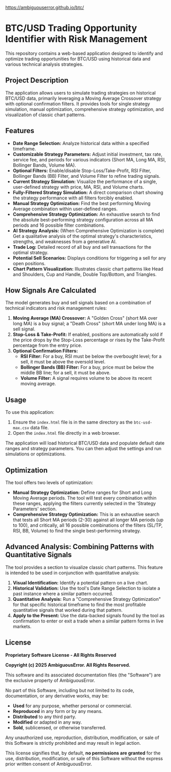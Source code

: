 https://ambiguouserror.github.io/btc/

# BTC/USD Trading Opportunity Identifier with Risk Management

This repository contains a web-based application designed to identify and optimize trading opportunities for BTC/USD using historical data and various technical analysis strategies.

## Project Description
The application allows users to simulate trading strategies on historical BTC/USD data, primarily leveraging a Moving Average Crossover strategy with optional confirmation filters. It provides tools for single strategy simulation, manual optimization, comprehensive strategy optimization, and visualization of classic chart patterns.

## Features
* **Date Range Selection:** Analyze historical data within a specified timeframe.
* **Customizable Strategy Parameters:** Adjust initial investment, tax rate, service fee, and periods for various indicators (Short MA, Long MA, RSI, Bollinger Bands, Volume MA).
* **Optional Filters:** Enable/disable Stop-Loss/Take-Profit, RSI Filter, Bollinger Bands (BB) Filter, and Volume Filter to refine trading signals.
* **Current Strategy Simulation:** Visualize the performance of a single, user-defined strategy with price, MA, RSI, and Volume charts.
* **Fully-Filtered Strategy Simulation:** A direct comparison chart showing the strategy performance with all filters forcibly enabled.
* **Manual Strategy Optimization:** Find the best performing Moving Average combination within user-defined ranges.
* **Comprehensive Strategy Optimization:** An exhaustive search to find the absolute best-performing strategy configuration across all MA periods and 16 possible filter combinations.
* **AI Strategy Analysis:** (When Comprehensive Optimization is complete) Get a qualitative analysis of the optimal strategy's characteristics, strengths, and weaknesses from a generative AI.
* **Trade Log:** Detailed record of all buy and sell transactions for the optimal strategy.
* **Potential Sell Scenarios:** Displays conditions for triggering a sell for any open positions.
* **Chart Pattern Visualization:** Illustrates classic chart patterns like Head and Shoulders, Cup and Handle, Double Top/Bottom, and Triangles.

## How Signals Are Calculated
The model generates buy and sell signals based on a combination of technical indicators and risk management rules:
1.  **Moving Average (MA) Crossover:** A "Golden Cross" (short MA over long MA) is a buy signal; a "Death Cross" (short MA under long MA) is a sell signal.
2.  **Stop-Loss & Take-Profit:** If enabled, positions are automatically sold if the price drops by the Stop-Loss percentage or rises by the Take-Profit percentage from the entry price.
3.  **Optional Confirmation Filters:**
    * **RSI Filter:** For a buy, RSI must be below the overbought level; for a sell, it must be above the oversold level.
    * **Bollinger Bands (BB) Filter:** For a buy, price must be below the middle BB line; for a sell, it must be above.
    * **Volume Filter:** A signal requires volume to be above its recent moving average.

## Usage
To use this application:
1.  Ensure the `index.html` file is in the same directory as the `btc-usd-max.csv` data file.
2.  Open the `index.html` file directly in a web browser.

The application will load historical BTC/USD data and populate default date ranges and strategy parameters. You can then adjust the settings and run simulations or optimizations.

## Optimization
The tool offers two levels of optimization:
* **Manual Strategy Optimization:** Define ranges for Short and Long Moving Average periods. The tool will test every combination within these ranges, applying the filters currently selected in the 'Strategy Parameters' section.
* **Comprehensive Strategy Optimization:** This is an exhaustive search that tests all Short MA periods (2-30) against all longer MA periods (up to 100), and critically, all 16 possible combinations of the filters (SL/TP, RSI, BB, Volume) to find the single best-performing strategy.

## Advanced Analysis: Combining Patterns with Quantitative Signals
The tool provides a section to visualize classic chart patterns. This feature is intended to be used in conjunction with quantitative analysis:
1.  **Visual Identification:** Identify a potential pattern on a live chart.
2.  **Historical Validation:** Use the tool's Date Range Selection to isolate a past instance where a similar pattern occurred.
3.  **Quantitative Analysis:** Run a "Comprehensive Strategy Optimization" for that specific historical timeframe to find the most profitable quantitative signals that worked during that pattern.
4.  **Apply to the Present:** Use the data-backed signals found by the tool as confirmation to enter or exit a trade when a similar pattern forms in live markets.

## License
**Proprietary Software License - All Rights Reserved**

**Copyright (c) 2025 AmbiguousError. All Rights Reserved.**

This software and its associated documentation files (the "Software") are the exclusive property of AmbiguousError.

No part of this Software, including but not limited to its code, documentation, or any derivative works, may be:
* **Used** for any purpose, whether personal or commercial.
* **Reproduced** in any form or by any means.
* **Distributed** to any third party.
* **Modified** or adapted in any way.
* **Sold**, sublicensed, or otherwise transferred.

Any unauthorized use, reproduction, distribution, modification, or sale of this Software is strictly prohibited and may result in legal action.

This license signifies that, by default, **no permissions are granted** for the use, distribution, modification, or sale of this Software without the express prior written consent of AmbiguousError.
